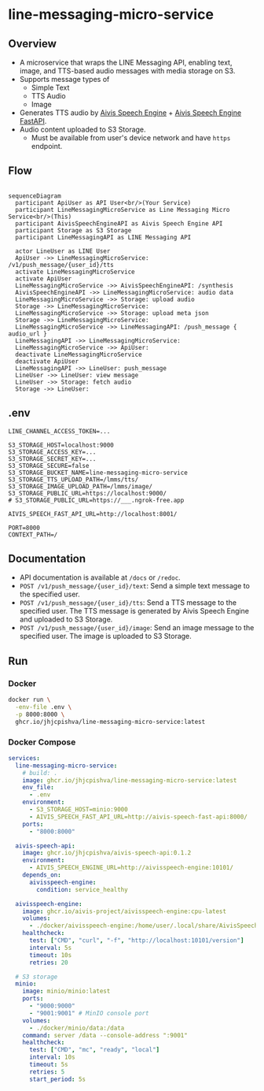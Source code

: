# line-messaging-micro-service

## Overview

- A microservice that wraps the LINE Messaging API, enabling text, image, and TTS-based audio messages with media storage on S3.
- Supports message types of
  - Simple Text
  - TTS Audio
  - Image
- Generates TTS audio by [Aivis Speech Engine](https://github.com/Aivis-Project/AivisSpeech-Engine) + [Aivis Speech Engine FastAPI](https://github.com/jhjcpishva/AivisSpeechFastAPI).
- Audio content uploaded to S3 Storage.
  - Must be available from user's device network and have `https` endpoint.

## Flow

```mermaid

sequenceDiagram
  participant ApiUser as API User<br/>(Your Service)
  participant LineMessagingMicroService as Line Messaging Micro Service<br/>(This)
  participant AivisSpeechEngineAPI as Aivis Speech Engine API
  participant Storage as S3 Storage
  participant LineMessagingAPI as LINE Messaging API

  actor LineUser as LINE User
  ApiUser ->> LineMessagingMicroService: /v1/push_message/{user_id}/tts
  activate LineMessagingMicroService
  activate ApiUser
  LineMessagingMicroService ->> AivisSpeechEngineAPI: /synthesis
  AivisSpeechEngineAPI ->> LineMessagingMicroService: audio data
  LineMessagingMicroService ->> Storage: upload audio
  Storage ->> LineMessagingMicroService: 
  LineMessagingMicroService ->> Storage: upload meta json
  Storage ->> LineMessagingMicroService: 
  LineMessagingMicroService ->> LineMessagingAPI: /push_message { audio_url }
  LineMessagingAPI ->> LineMessagingMicroService: 
  LineMessagingMicroService ->> ApiUser: 
  deactivate LineMessagingMicroService
  deactivate ApiUser
  LineMessagingAPI ->> LineUser: push_message
  LineUser ->> LineUser: view message
  LineUser ->> Storage: fetch audio
  Storage ->> LineUser: 
```

## .env

```.env
LINE_CHANNEL_ACCESS_TOKEN=...

S3_STORAGE_HOST=localhost:9000
S3_STORAGE_ACCESS_KEY=...
S3_STORAGE_SECRET_KEY=...
S3_STORAGE_SECURE=false
S3_STORAGE_BUCKET_NAME=line-messaging-micro-service
S3_STORAGE_TTS_UPLOAD_PATH=/lmms/tts/
S3_STORAGE_IMAGE_UPLOAD_PATH=/lmms/image/
S3_STORAGE_PUBLIC_URL=https://localhost:9000/
# S3_STORAGE_PUBLIC_URL=https://___.ngrok-free.app

AIVIS_SPEECH_FAST_API_URL=http://localhost:8001/

PORT=8000
CONTEXT_PATH=/
```

## Documentation

- API documentation is available at `/docs` or `/redoc`.
- `POST /v1/push_message/{user_id}/text`: Send a simple text message to the specified user.
- `POST /v1/push_message/{user_id}/tts`: Send a TTS message to the specified user. The TTS message is generated by Aivis Speech Engine and uploaded to S3 Storage.
- `POST /v1/push_message/{user_id}/image`: Send an image message to the specified user. The image is uploaded to S3 Storage.

## Run

### Docker

```sh
docker run \
  -env-file .env \
  -p 8000:8000 \
  ghcr.io/jhjcpishva/line-messaging-micro-service:latest
```

### Docker Compose

```yaml
services:
  line-messaging-micro-service:
    # build: .
    image: ghcr.io/jhjcpishva/line-messaging-micro-service:latest
    env_file:
      - .env
    environment:
      - S3_STORAGE_HOST=minio:9000
      - AIVIS_SPEECH_FAST_API_URL=http://aivis-speech-fast-api:8000/
    ports:
      - "8000:8000"

  aivis-speech-api:
    image: ghcr.io/jhjcpishva/aivis-speech-api:0.1.2
    environment:
      - AIVIS_SPEECH_ENGINE_URL=http://aivisspeech-engine:10101/
    depends_on:
      aivisspeech-engine:
        condition: service_healthy

  aivisspeech-engine:
    image: ghcr.io/aivis-project/aivisspeech-engine:cpu-latest
    volumes:
      - ./docker/aivisspeech-engine:/home/user/.local/share/AivisSpeech-Engine-Dev
    healthcheck:
      test: ["CMD", "curl", "-f", "http://localhost:10101/version"]
      interval: 5s
      timeout: 10s
      retries: 20

  # S3 storage
  minio:
    image: minio/minio:latest
    ports:
      - "9000:9000"
      - "9001:9001" # MinIO console port
    volumes:
      - ./docker/minio/data:/data
    command: server /data --console-address ":9001"
    healthcheck:
      test: ["CMD", "mc", "ready", "local"]
      interval: 10s
      timeout: 5s
      retries: 5
      start_period: 5s

```
